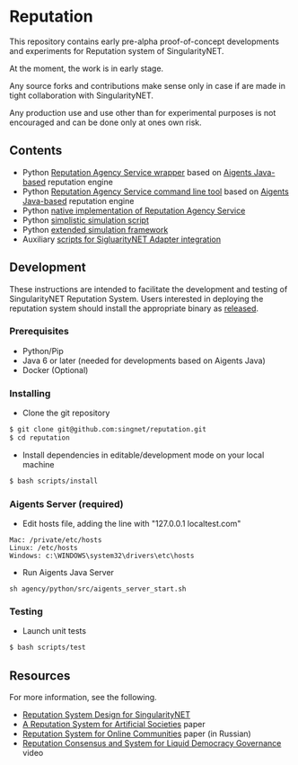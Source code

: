 # Reputation

This repository contains early pre-alpha proof-of-concept developments and experiments for Reputation system of SingularityNET.

At the moment, the work is in early stage.

Any source forks and contributions make sense only in case if are made in tight collaboration with SingularityNET.

Any production use and use other than for experimental purposes is not encouraged and can be done only at ones own risk.

## Contents

* Python [Reputation Agency Service wrapper](https://github.com/singnet/reputation/blob/master/agency/python/src/aigents_reputation_api.py) based on [Aigents Java-based](https://github.com/aigents/aigents-java) reputation engine
* Python [Reputation Agency Service command line tool](https://github.com/singnet/reputation/blob/master/agency/python/src/aigents_reputation_cli.py) based on [Aigents Java-based](https://github.com/aigents/aigents-java) reputation engine
* Python [native implementation of Reputation Agency Service](https://github.com/singnet/reputation/blob/master/agency/python/src/reputation_service_api.py) 
* Python [simplistic simulation script](https://github.com/singnet/reputation/blob/master/agency/python/src/reputation_scenario.py)
* Python [extended simulation framework](https://github.com/singnet/reputation/tree/master/agency/python/src/snsim)
* Auxiliary [scripts for SigluarityNET Adapter integration](https://github.com/singnet/reputation/tree/master/scripts)

## Development 

These instructions are intended to facilitate the development and testing of SingularityNET Reputation System. Users interested in deploying the reputation system should install the appropriate binary as [released](#release).

### Prerequisites

* Python/Pip
* Java 6 or later (needed for developments based on Aigents Java)
* Docker (Optional)

### Installing

* Clone the git repository

```bash
$ git clone git@github.com:singnet/reputation.git
$ cd reputation
```

* Install dependencies in editable/development mode on your local machine

```bash
$ bash scripts/install
```


### Aigents Server (required)

* Edit hosts file, adding the line with "127.0.0.1 localtest.com"

```
Mac: /private/etc/hosts
Linux: /etc/hosts
Windows: c:\WINDOWS\system32\drivers\etc\hosts 
```

* Run Aigents Java Server

```
sh agency/python/src/aigents_server_start.sh 
```


### Testing

* Launch unit tests 

```bash
$ bash scripts/test
```


## Resources

For more information, see the following.

* [Reputation System Design for SingularityNET](https://blog.singularitynet.io/reputation-system-design-for-singularitynet-8b5b61e8ed0e)
* [A Reputation System for Artificial Societies](https://arxiv.org/abs/1806.07342) paper
* [Reputation System for Online Communities](https://arxiv.org/abs/1811.08149) paper (in Russian)
* [Reputation Consensus and System for Liquid Democracy Governance](https://www.youtube.com/watch?v=5Pi973JPbZA) video
